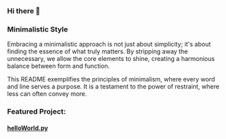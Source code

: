 ### Hi there 👋
### Minimalistic Style
Embracing a minimalistic approach is not just about simplicity; it's about finding the essence of what truly matters. By stripping away the unnecessary, we allow the core elements to shine, creating a harmonious balance between form and function.

This README exemplifies the principles of minimalism, where every word and line serves a purpose. It is a testament to the power of restraint, where less can often convey more.

### Featured Project:
#### [helloWorld.py](https://github.com/AdamChekhar/-byb_project-/blob/master/helloWorld.py)
<!--
**AdamChekhar/AdamChekhar** is a ✨ _special_ ✨ repository because its `README.md` (this file) appears on your GitHub profile.

Here are some ideas to get you started:

- 🔭 I’m currently working on ...
- 🌱 I’m currently learning ...
- 👯 I’m looking to collaborate on ...
- 🤔 I’m looking for help with ...
- 💬 Ask me about ...
- 📫 How to reach me: ...
- 😄 Pronouns: ...
- ⚡ Fun fact: ...
-->
